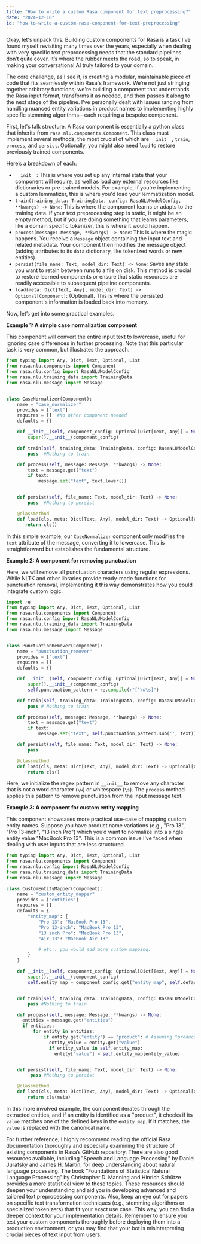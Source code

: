 ```yaml
---
title: "How to write a custom Rasa component for text preprocessing?"
date: "2024-12-16"
id: "how-to-write-a-custom-rasa-component-for-text-preprocessing"
---
```


Okay, let's unpack this. Building custom components for Rasa is a task I’ve found myself revisiting many times over the years, especially when dealing with very specific text preprocessing needs that the standard pipelines don’t quite cover. It’s where the rubber meets the road, so to speak, in making your conversational AI truly tailored to your domain.

The core challenge, as I see it, is creating a modular, maintainable piece of code that fits seamlessly within Rasa's framework. We’re not just stringing together arbitrary functions; we're building a component that understands the Rasa input format, transforms it as needed, and then passes it along to the next stage of the pipeline. I've personally dealt with issues ranging from handling nuanced entity variations in product names to implementing highly specific stemming algorithms—each requiring a bespoke component.

First, let's talk structure. A Rasa component is essentially a python class that inherits from `rasa.nlu.components.Component`. This class must implement several methods, the most crucial of which are `__init__`, `train`, `process`, and `persist`. Optionally, you might also need `load` to restore previously trained components.

Here’s a breakdown of each:

*   `__init__`: This is where you set up any internal state that your component will require, as well as load any external resources like dictionaries or pre-trained models. For example, if you're implementing a custom lemmatizer, this is where you'd load your lemmatization model.
*   `train(training_data: TrainingData, config: RasaNLUModelConfig, **kwargs) -> None`: This is where the component learns or adapts to the training data. If your text preprocessing step is static, it might be an empty method, but if you are doing something that learns parameters, like a domain specific tokenizer, this is where it would happen.
*   `process(message: Message, **kwargs) -> None`: This is where the magic happens. You receive a `Message` object containing the input text and related metadata. Your component then modifies the message object (adding attributes to its `data` dictionary, like tokenized words or new entities).
*   `persist(file_name: Text, model_dir: Text) -> None`: Saves any state you want to retain between runs to a file on disk. This method is crucial to restore learned components or ensure that static resources are readily accessible to subsequent pipeline components.
*   `load(meta: Dict[Text, Any], model_dir: Text) -> Optional[Component]`: (Optional). This is where the persisted component's information is loaded back into memory.

Now, let’s get into some practical examples.

**Example 1: A simple case normalization component**

This component will convert the entire input text to lowercase, useful for ignoring case differences in further processing. Note that this particular task is very common, but illustrates the approach.

```python
from typing import Any, Dict, Text, Optional, List
from rasa.nlu.components import Component
from rasa.nlu.config import RasaNLUModelConfig
from rasa.nlu.training_data import TrainingData
from rasa.nlu.message import Message


class CaseNormalizer(Component):
    name = "case_normalizer"
    provides = ["text"]
    requires = []  #No other component needed
    defaults = {}

    def __init__(self, component_config: Optional[Dict[Text, Any]] = None):
        super().__init__(component_config)

    def train(self, training_data: TrainingData, config: RasaNLUModelConfig, **kwargs) -> None:
        pass  #Nothing to train

    def process(self, message: Message, **kwargs) -> None:
        text = message.get("text")
        if text:
            message.set("text", text.lower())


    def persist(self, file_name: Text, model_dir: Text) -> None:
        pass  #Nothing to persist

    @classmethod
    def load(cls, meta: Dict[Text, Any], model_dir: Text) -> Optional[Component]:
       return cls()
```

In this simple example, our `CaseNormalizer` component only modifies the `text` attribute of the message, converting it to lowercase. This is straightforward but establishes the fundamental structure.

**Example 2: A component for removing punctuation**

Here, we will remove all punctuation characters using regular expressions. While NLTK and other libraries provide ready-made functions for punctuation removal, implementing it this way demonstrates how you could integrate custom logic.

```python
import re
from typing import Any, Dict, Text, Optional, List
from rasa.nlu.components import Component
from rasa.nlu.config import RasaNLUModelConfig
from rasa.nlu.training_data import TrainingData
from rasa.nlu.message import Message


class PunctuationRemover(Component):
    name = "punctuation_remover"
    provides = ["text"]
    requires = []
    defaults = {}

    def __init__(self, component_config: Optional[Dict[Text, Any]] = None):
        super().__init__(component_config)
        self.punctuation_pattern = re.compile(r"[^\w\s]")

    def train(self, training_data: TrainingData, config: RasaNLUModelConfig, **kwargs) -> None:
        pass # Nothing to train

    def process(self, message: Message, **kwargs) -> None:
        text = message.get("text")
        if text:
            message.set("text", self.punctuation_pattern.sub('', text))

    def persist(self, file_name: Text, model_dir: Text) -> None:
        pass

    @classmethod
    def load(cls, meta: Dict[Text, Any], model_dir: Text) -> Optional[Component]:
        return cls()

```

Here, we initialize the regex pattern in `__init__` to remove any character that is not a word character (`\w`) or whitespace (`\s`). The `process` method applies this pattern to remove punctuation from the input message text.

**Example 3: A component for custom entity mapping**

This component showcases more practical use-case of mapping custom entity names. Suppose you have product name variations (e.g., "Pro 13", "Pro 13-inch", "13 inch Pro") which you’d want to normalize into a single entity value "MacBook Pro 13". This is a common issue I’ve faced when dealing with user inputs that are less structured.

```python
from typing import Any, Dict, Text, Optional, List
from rasa.nlu.components import Component
from rasa.nlu.config import RasaNLUModelConfig
from rasa.nlu.training_data import TrainingData
from rasa.nlu.message import Message

class CustomEntityMapper(Component):
    name = "custom_entity_mapper"
    provides = ["entities"]
    requires = []
    defaults = {
        "entity_map": {
            "Pro 13": "MacBook Pro 13",
            "Pro 13-inch": "MacBook Pro 13",
            "13 inch Pro": "MacBook Pro 13",
            "Air 13": "MacBook Air 13"

            # etc.. you would add more custom mapping.
        }
    }

    def __init__(self, component_config: Optional[Dict[Text, Any]] = None):
        super().__init__(component_config)
        self.entity_map = component_config.get("entity_map", self.defaults["entity_map"])


    def train(self, training_data: TrainingData, config: RasaNLUModelConfig, **kwargs) -> None:
        pass #Nothing to train

    def process(self, message: Message, **kwargs) -> None:
      entities = message.get("entities")
      if entities:
          for entity in entities:
              if entity.get("entity") == "product": # Assuming "product" entity was extracted elsewhere
                entity_value = entity.get("value")
                if entity_value in self.entity_map:
                  entity["value"] = self.entity_map[entity_value]


    def persist(self, file_name: Text, model_dir: Text) -> None:
         pass #Nothing to persist

    @classmethod
    def load(cls, meta: Dict[Text, Any], model_dir: Text) -> Optional[Component]:
        return cls(meta)
```

In this more involved example, the component iterates through the extracted entities, and if an entity is identified as a "product", it checks if its `value` matches one of the defined keys in the `entity_map`. If it matches, the `value` is replaced with the canonical name.

For further reference, I highly recommend reading the official Rasa documentation thoroughly and especially examining the structure of existing components in Rasa’s GitHub repository. There are also good resources available, including "Speech and Language Processing" by Daniel Jurafsky and James H. Martin, for deep understanding about natural language processing. The book “Foundations of Statistical Natural Language Processing” by Christopher D. Manning and Hinrich Schütze provides a more statistical view to these topics. These resources should deepen your understanding and aid you in developing advanced and tailored text preprocessing components. Also, keep an eye out for papers on specific text transformation techniques (e.g., stemming algorithms or specialized tokenizers) that fit your exact use case. This way, you can find a deeper context for your implementation details. Remember to ensure you test your custom components thoroughly before deploying them into a production environment, or you may find that your bot is misinterpreting crucial pieces of text input from users.
